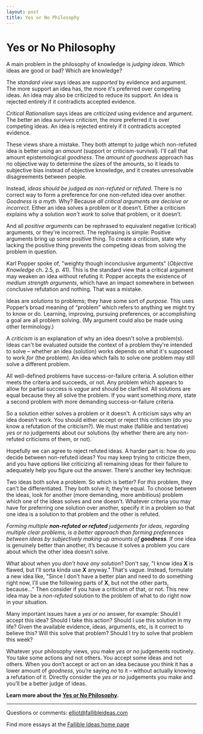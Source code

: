 ```yaml
---
layout: post
title: Yes or No Philosophy
---
```


# Yes or No Philosophy

A main problem in the philosophy of knowledge is *judging ideas*. Which ideas are good or bad? Which are knowledge?

The *standard view* says ideas are *supported* by evidence and argument. The more support an idea has, the more it's preferred over competing ideas. An idea may also be criticized to reduce its support. An idea is rejected entirely if it contradicts accepted evidence.

*Critical Rationalism* says ideas are *criticized* using evidence and argument. The better an idea *survives criticism*, the more preferred it is over competing ideas. An idea is rejected entirely if it contradicts accepted evidence.

These views share a mistake. They both attempt to judge which non-refuted idea is better using an *amount* (support or criticism-survival). I'll call that amount epistemological *goodness*. The *amount of goodness* approach has no objective way to determine the sizes of the amounts, so it leads to subjective bias instead of objective knowledge, and it creates unresolvable disagreements between people.

Instead, *ideas should be judged as non-refuted or refuted.* There is no correct way to form a preference for one non-refuted idea over another. *Goodness is a myth.* Why? Because *all critical arguments are decisive or incorrect*. Either an idea solves a problem or it doesn’t. Either a criticism explains why a solution *won’t work* to solve that problem, or it doesn’t.

And all *positive arguments* can be rephrased to equivalent negative (critical) arguments, or they're incorrect. The rephrasing is simple: Positive arguments bring up some positive thing. To create a criticism, state why lacking the positive thing prevents the competing ideas from solving the problem in question.

Karl Popper spoke of, "weighty though inconclusive arguments" (_Objective Knowledge_ ch. 2.5, p. 41). This is the standard view that a critical argument may weaken an idea without refuting it. Popper accepts the existence of *medium strength arguments*, which have an impact somewhere in between conclusive refutation and nothing. That was a mistake.

Ideas are *solutions* to problems; they have some sort of *purpose*. This uses Popper’s broad meaning of “problem” which refers to anything we might try to know or do. Learning, improving, pursuing preferences, or accomplishing a goal are all problem solving. (My argument could also be made using other terminology.)

A *criticism* is an explanation of why an idea doesn't solve a problem(s). Ideas can't be evaluated outside the context of a problem they're intended to solve – whether an idea (solution) works depends on what it's supposed to work *for* (the problem). An idea which fails to solve one problem may still solve a different problem.

All well-defined problems have success-or-failure criteria. A solution either meets the criteria and succeeds, or not. Any problem which appears to allow for partial success is *vague* and should be clarified. All solutions are equal because they all solve the problem. If you want something *more*, state a second problem with more demanding success-or-failure criteria.

So a solution either solves a problem or it doesn't. A criticism says why an idea doesn't work. You should either accept or reject this criticism (do you know a refutation of the criticism?). We must make (fallible and tentative) *yes or no* judgements about our solutions (by whether there are any non-refuted criticisms of them, or not).

Hopefully we can agree to reject refuted ideas. A harder part is: how do you decide between non-refuted ideas? You may keep trying to criticize them, and you have options like criticizing all remaining ideas for their failure to adequately help you figure out the answer. There's another key technique:

Two ideas both solve a problem. So which is better? For *this* problem, they can't be differentiated. They both solve it; they’re equal. To choose between the ideas, look for another (more demanding, more ambitious) problem which one of the ideas solves and one doesn't. Whatever criteria you may have for preferring one solution over another, specify it in a problem so that one idea is a solution to that problem and the other is refuted.

*Forming multiple <b>non-refuted or refuted</b> judgements for ideas, regarding multiple clear problems, is a better approach than forming preferences between ideas by subjectively making up amounts of <b>goodness</b>.* If one idea is genuinely better than another, it’s because it solves a problem you care about which the other idea doesn’t solve.

What about when you *don’t have any solution*? Don't say, "I know idea **X** is flawed, but I'll sorta kinda use **X** anyway." That's vague. Instead, formulate a new idea like, "Since I don't have a better plan and need to do something right now, I'll use the following parts of **X**, but not the other parts, because…” Then consider if you have a criticism of that, or not. This new idea may be a *non-refuted* solution to the problem of what to do right now in your situation.

Many important issues have a *yes or no* answer, for example: Should I accept this idea? Should I take this action? Should I use this solution in my life? Given the available evidence, ideas, arguments, etc, is it correct to believe this? Will this solve that problem? Should I try to solve that problem this week?

Whatever your philosophy views, you make *yes or no* judgements routinely. You take some actions and not others. You accept some ideas and not others. When you don’t accept or act on an idea because you think it has a lower amount of *goodness*, you’re saying *no* to it – without actually knowing a refutation of it. Directly consider the *yes or no* judgements you make and you’ll be a better judge of ideas.

**Learn more about the [Yes or No Philosophy](http://fallibleideas.com/yes-or-no-philosophy).**

----

Questions or comments: [elliot@fallibleideas.com](mailto:elliot@fallibleideas.com)

Find more essays at the [Fallible Ideas home page](http://fallibleideas.com/)